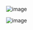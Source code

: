
![image](https://github.com/dxtaner/MyWorkspace/assets/44675799/d2690588-ff42-4e34-b2a3-3a1b616eb6af)

![image](https://github.com/dxtaner/MyWorkspace/assets/44675799/31b113cc-04ee-4abe-aeac-0ecdbced620e)

